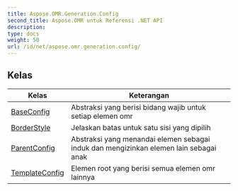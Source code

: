 ```yaml
---
title: Aspose.OMR.Generation.Config
second_title: Aspose.OMR untuk Referensi .NET API
description: 
type: docs
weight: 50
url: /id/net/aspose.omr.generation.config/
---
```



## Kelas

| Kelas | Keterangan |
| --- | --- |
| [BaseConfig](./baseconfig/) | Abstraksi yang berisi bidang wajib untuk setiap elemen omr |
| [BorderStyle](./borderstyle/) | Jelaskan batas untuk satu sisi yang dipilih |
| [ParentConfig](./parentconfig/) | Abstraksi yang menandai elemen sebagai induk dan mengizinkan elemen lain sebagai anak |
| [TemplateConfig](./templateconfig/) | Elemen root yang berisi semua elemen omr lainnya |


